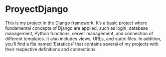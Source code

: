 # ProyectDjango
This is my project in the Django framework. It’s a basic project where fundamental concepts of Django are applied, such as login, database management, Python functions, server management, and connection of different templates. It also includes views, URLs, and static files. In addition, you’ll find a file named ‘Estaticos’ that contains several of my projects with their respective definitions and connections.
